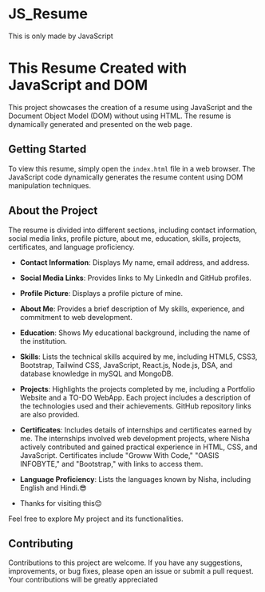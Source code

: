 # JS_Resume
This is only made by JavaScript

# This Resume Created with JavaScript and DOM

This project showcases the creation of a resume using JavaScript and the Document Object Model (DOM) without using HTML. The resume is dynamically generated and presented on the web page.

## Getting Started

To view this resume, simply open the `index.html` file in a web browser. The JavaScript code dynamically generates the resume content using DOM manipulation techniques.

## About the Project

The resume is divided into different sections, including contact information, social media links, profile picture, about me, education, skills, projects, certificates, and language proficiency.

- **Contact Information**: Displays My name, email address, and address.
- **Social Media Links**: Provides links to My LinkedIn and GitHub profiles.
- **Profile Picture**: Displays a profile picture of mine.
- **About Me**: Provides a brief description of My skills, experience, and commitment to web development.
- **Education**: Shows My educational background, including the name of the institution.
- **Skills**: Lists the technical skills acquired by me, including HTML5, CSS3, Bootstrap, Tailwind CSS, JavaScript, React.js, Node.js, DSA, and database knowledge in mySQL and MongoDB.
- **Projects**: Highlights the projects completed by me, including a Portfolio Website and a TO-DO WebApp. Each project includes a description of the technologies used and their achievements. GitHub repository links are also provided.
- **Certificates**: Includes details of internships and certificates earned by me. The internships involved web development projects, where Nisha actively contributed and gained practical experience in HTML, CSS, and JavaScript. Certificates include "Groww With Code," "OASIS INFOBYTE," and "Bootstrap," with links to access them.
- **Language Proficiency**: Lists the languages known by Nisha, including English and Hindi.😎

- Thanks for visiting this😊

Feel free to explore My project and its functionalities.

## Contributing

Contributions to this project are welcome. If you have any suggestions, improvements, or bug fixes, please open an issue or submit a pull request. Your contributions will be greatly appreciated
###
